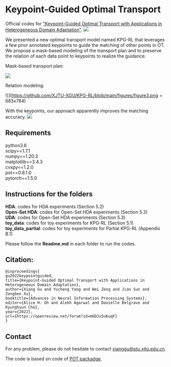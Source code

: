 # Keypoint-Guided Optimal Transport
Official codes for ["Keypoint-Guided Optimal Transport with Applications in Heterogeneous Domain Adaptation"](https://openreview.net/forum?id=m6DJxSuKuqF&noteId=SEp6zzXmpLE).
![](https://github.com/XJTU-XGU/KPG-RL/blob/main/figures/figure.png)

We presented a new optimal transport model named KPG-RL that leverages a few prior annotated keypoints to guide the matching of other points in OT. We propose a mask-based modeling of the transport plan and to preserve the relation of each data point to keypoints to realize the guidance. 

Mask-based transport plan:

![](https://github.com/XJTU-XGU/KPG-RL/blob/main/figures/figure2.png)

Relation modeling:

![](https://github.com/XJTU-XGU/KPG-RL/blob/main/figures/figure3.png = 683x784)

With the keypoints, our approach apparently improves the matching accuracy.
![](https://github.com/XJTU-XGU/KPG-RL/blob/main/figures/figure4.png)

## Requirements
python3.6 <br>
scipy==1.7.1 <br>
numpy==1.20.3 <br>
matplotlib==3.4.3 <br>
cvxpy==1.2.0 <br>
pot==0.8.1.0 <br>
pytorch==1.5.0 <br>

## Instructions for the folders
__HDA__: codes for HDA experiments (Section 5.2) <br>
__Open-Set HDA__: codes for Open-Set HDA experiments (Section 5.3) <br>
__UDA__: codes for Open-Set HDA experiments (Section 5.3) <br>
__toy_data__: codes for toy experiments for KPG-RL (Section 5.1) <br>
__toy_data_partial__: codes for toy experiments for Partial KPG-RL (Appendix B.1) <br>

Please follow the __Readme.md__ in each folder to run the codes. 

## Citation:
```
@inproceedings{
gu2022keypointguided,
title={Keypoint-Guided Optimal Transport with Applications in Heterogeneous Domain Adaptation},
author={Xiang Gu and Yucheng Yang and Wei Zeng and Jian Sun and Zongben Xu},
booktitle={Advances in Neural Information Processing Systems},
editor={Alice H. Oh and Alekh Agarwal and Danielle Belgrave and Kyunghyun Cho},
year={2022},
url={https://openreview.net/forum?id=m6DJxSuKuqF}
}
```

## Contact
For any problem, please do not hesitate to contact xianggu@stu.xjtu.edu.cn.


The code is based on code of [POT packadge](https://pythonot.github.io/).
